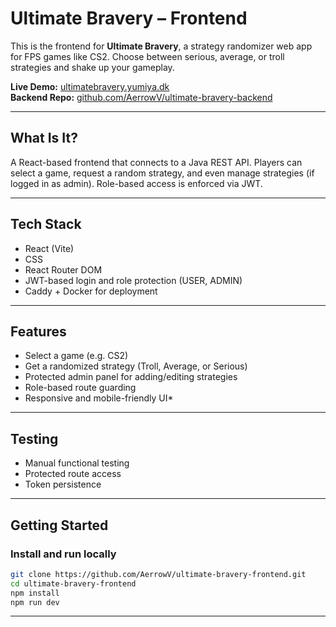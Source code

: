 # Ultimate Bravery – Frontend

This is the frontend for **Ultimate Bravery**, a strategy randomizer web app for FPS games like CS2. Choose between serious, average, or troll strategies and shake up your gameplay.

**Live Demo:** [ultimatebravery.yumiya.dk](https://ultimatebravery.yumiya.dk)  
**Backend Repo:** [github.com/AerrowV/ultimate-bravery-backend](https://github.com/AerrowV/ultimate-bravery-backend)

---

## What Is It?

A React-based frontend that connects to a Java REST API. Players can select a game, request a random strategy, and even manage strategies (if logged in as admin). Role-based access is enforced via JWT.

---

## Tech Stack

- React (Vite)
- CSS
- React Router DOM
- JWT-based login and role protection (USER, ADMIN)
- Caddy + Docker for deployment

---

## Features

- Select a game (e.g. CS2)
- Get a randomized strategy (Troll, Average, or Serious)
- Protected admin panel for adding/editing strategies
- Role-based route guarding
- Responsive and mobile-friendly UI*

---

## Testing

- Manual functional testing
- Protected route access
- Token persistence

---

## Getting Started

### Install and run locally

```bash
git clone https://github.com/AerrowV/ultimate-bravery-frontend.git
cd ultimate-bravery-frontend
npm install
npm run dev
```
---


